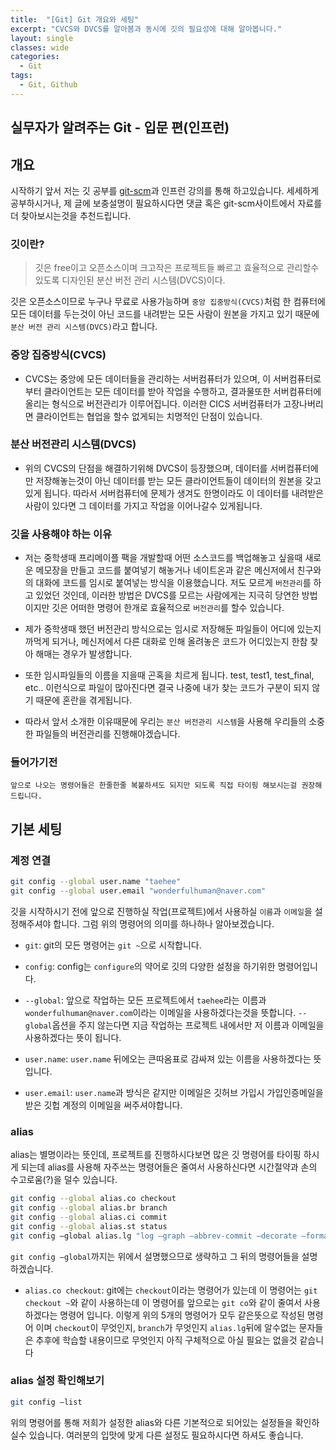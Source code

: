 ```yaml
---
title:  "[Git] Git 개요와 세팅"
excerpt: "CVCS와 DVCS를 알아봄과 동시에 깃의 필요성에 대해 알아봅니다."
layout: single
classes: wide
categories:
  - Git
tags:
  - Git, Github
---
```


## 실무자가 알려주는 Git - 입문 편(인프런)
## 개요
시작하기 앞서 저는 깃 공부를 [git-scm](https://git-scm.com)과 인프런 강의를 통해 하고있습니다. 세세하게 공부하시거나, 제 글에 보충설명이 필요하시다면 댓글 혹은 git-scm사이트에서 자료를 더 찾아보시는것을 추천드립니다.
### 깃이란?
> 깃은 free이고 오픈소스이며 크고작은 프로젝트들 빠르고 효율적으로 관리할수 있도록 디자인된 분산 버전 관리 시스템(DVCS)이다.

깃은 오픈소스이므로 누구나 무료로 사용가능하며 `중앙 집중방식(CVCS)`처럼 한 컴퓨터에 모든 데이터를 두는것이 아닌 코드를 내려받는 모든 사람이 원본을 가지고 있기 때문에 `분산 버전 관리 시스템(DVCS)`라고 합니다.

### 중앙 집중방식(CVCS)
- CVCS는 중앙에 모든 데이터들을 관리하는 서버컴퓨터가 있으며, 이 서버컴퓨터로부터 클라이언트는 모든 데이터를 받아 작업을 수행하고, 결과물또한 서버컴퓨터에 올리는 형식으로 버전관리가 이루어집니다. 이러한 CICS 서버컴퓨터가 고장나버리면 클라이언트는 협업을 할수 없게되는 치명적인 단점이 있습니다.

### 분산 버전관리 시스템(DVCS)
- 위의 CVCS의 단점을 해결하기위해 DVCS이 등장했으며, 데이터를 서버컴퓨터에만 저장해놓는것이 아닌 데이터를 받는 모든 클라이언트들이 데이터의 원본을 갖고있게 됩니다. 따라서 서버컴퓨터에 문제가 생겨도 한명이라도 이 데이터를 내려받은 사람이 있다면 그 데이터를 가지고 작업을 이어나갈수 있게됩니다.

### 깃을 사용해야 하는 이유
- 저는 중학생때 프리메이플 팩을 개발할때 어떤 소스코드를 백업해놓고 싶을때 새로운 메모장을 만들고 코드를 붙여넣기 해놓거나 네이트온과 같은 메신저에서 친구와의 대화에 코드를 임시로 붙여넣는 방식을 이용했습니다. 저도 모르게 `버전관리`를 하고 있었던 것인데, 이러한 방법은 DVCS를 모르는 사람에게는 지극히 당연한 방법이지만 깃은 어떠한 명령어 한개로 효율적으로 `버전관리`를 할수 있습니다.


- 제가 중학생때 했던 버전관리 방식으로는 임시로 저장해둔 파일들이 어디에 있는지 까먹게 되거나, 메신저에서 다른 대화로 인해 올려놓은 코드가 어디있는지 한참 찾아 해매는 경우가 발생합니다.


- 또한 임시파일들의 이름을 지을때 곤혹을 치르게 됩니다. test, test1, test_final, etc.. 이런식으로 파일이 많아진다면 결국 나중에 내가 찾는 코드가 구분이 되지 않기 때문에 혼란을 겪게됩니다.


- 따라서 앞서 소개한 이유때문에 우리는 `분산 버전관리 시스템`을 사용해 우리들의 소중한 파일들의 버전관리를 진행해야겠습니다.

### 들어가기전
`앞으로 나오는 명령어들은 한줄한줄 복붙하셔도 되지만 되도록 직접 타이핑 해보시는걸 권장해 드립니다.`

## 기본 세팅

### 계정 연결
```bash
git config --global user.name "taehee"
git config --global user.email "wonderfulhuman@naver.com"
```
깃을 시작하시기 전에 앞으로 진행하실 작업(프로젝트)에서 사용하실 `이름`과 `이메일`을 설정해주셔야 합니다. 그럼 위의 명령어의 의미를 하나하나 알아보겠습니다.

- `git`: git의 모든 명령어는 `git ~`으로 시작합니다.


- `config`: config는 `configure`의 약어로 깃의 다양한 설정을 하기위한 명령어입니다.


- `--global`: 앞으로 작업하는 모든 프로젝트에서 `taehee`라는 이름과 `wonderfulhuman@naver.com`이라는 이메일을 사용하겠다는것을 뜻합니다. `--global`옵션을 주지 않는다면 지금 작업하는 프로젝트 내에서만 저 이름과 이메일을 사용하겠다는 뜻이 됩니다.


- `user.name`: `user.name` 뒤에오는 큰따옴표로 감싸져 있는 이름을 사용하겠다는 뜻입니다.

- `user.email`: `user.name`과 방식은 같지만 이메일은 깃허브 가입시 가입인증메일을 받은 깃헙 계정의 이메일을 써주셔야합니다.

### alias
alias는 별명이라는 뜻인데, 프로젝트를 진행하시다보면 많은 깃 명령어를 타이핑 하시게 되는데 alias를 사용해 자주쓰는 명령어들은 줄여서 사용하신다면 시간절약과 손의 수고로움(?)을 덜수 있습니다.

```bash
git config --global alias.co checkout
git config --global alias.br branch
git config --global alias.ci commit
git config --global alias.st status
git config —global alias.lg "log —graph —abbrev-commit —decorate —format=format:'%C(bold blue)%h%C(reset) - %C(bold green)(%ar)%C(reset) %C(white)%s%C(reset) %C(dim white)- %an%C(reset)%C(bold yellow)%d%C(reset)' —all"
```
`git config —global`까지는 위에서 설명했으므로 생략하고 그 뒤의 명령어들을 설명하겠습니다.

- `alias.co checkout`: git에는 `checkout`이라는 명령어가 있는데 이 명령어는 `git checkout ~`와 같이 사용하는데 이 명령어를 앞으로는 `git co`와 같이 줄여서 사용하겠다는 명령어 입니다. 이렇게 위의 5개의 명령어가 모두 같은뜻으로 작성된 명령어 이며 `checkout`이 무엇인지, `branch`가 무엇인지 `alias.lg`뒤에 알수없는 문자들은 추후에 학습할 내용이므로 무엇인지 아직 구체적으로 아실 필요는 없을것 같습니다

### alias 설정 확인해보기
```bash
git config —list
```
위의 명령어를 통해 저희가 설정한 alias와 다른 기본적으로 되어있는 설정들을 확인하실수 있습니다. 여러분의 입맛에 맞게 다른 설정도 필요하시다면 하셔도 좋습니다.
